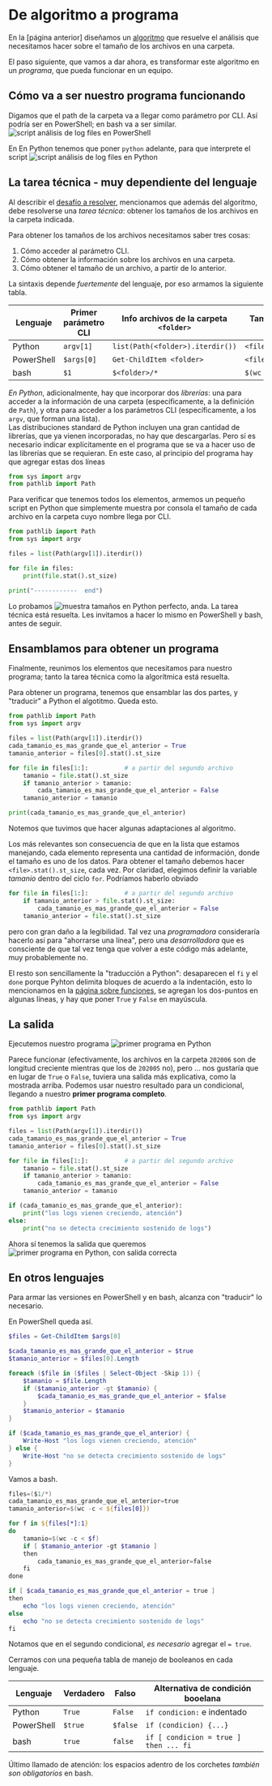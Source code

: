 # De algoritmo a programa

En la [página anterior] diseñamos un [algoritmo](./algoritmo.md) que resuelve el análisis que necesitamos hacer sobre el tamaño de los archivos en una carpeta.

El paso siguiente, que vamos a dar ahora, es transformar este algoritmo en un _programa_, que pueda funcionar en un equipo.


## Cómo va a ser nuestro programa funcionando
Digamos que el path de la carpeta va a llegar como parámetro por CLI. Así podría ser en PowerShell; en bash va a ser similar.
![script análisis de log files en PowerShell](./images/execution-example-powershell.jpg) 

En En Python tenemos que poner `python` adelante, para que interprete el script
![script análisis de log files en Python](./images/execution-example-python.jpg) 


## La tarea técnica - muy dependiente del lenguaje
Al describir el [desafío a resolver](../desafio-enunciado.md), mencionamos que además del algoritmo, debe resolverse una _tarea técnica_: obtener los tamaños de los archivos en la carpeta indicada.

Para obtener los tamaños de los archivos necesitamos saber tres cosas:
1. Cómo acceder al parámetro CLI.
1. Cómo obtener la información sobre los archivos en una carpeta.
1. Cómo obtener el tamaño de un archivo, a partir de lo anterior.

La sintaxis depende _fuertemente_ del lenguaje, por eso armamos la siguiente tabla.

| Lenguaje | Primer parámetro CLI | Info archivos de la carpeta `<folder>` | Tamaño del archivo `<file>` |
| --- | --- | --- | --- | 
| Python | `argv[1]` | `list(Path(<folder>).iterdir())` | `<file>.stat().st_size` |
| PowerShell | `$args[0]` | `Get-ChildItem <folder>` | `<file>.Length` |
| bash | `$1` | `$<folder>/*` | `$(wc -c < $<file>)` |

_En Python_, adicionalmente, hay que incorporar dos _librerías_: una para acceder a la información de una carpeta (específicamente, a la definición de `Path`), y otra para acceder a los parámetros CLI (específicamente, a los `argv`, que forman una lista).  
Las distribuciones standard de Python incluyen una gran cantidad de librerías, que ya vienen incorporadas, no hay que descargarlas. Pero sí es necesario indicar explícitamente en el programa que se va a hacer uso de las librerías que se requieran. En este caso, al principio del programa hay que agregar estas dos líneas
``` python
from sys import argv
from pathlib import Path
```

Para verificar que tenemos todos los elementos, armemos un pequeño script en Python que simplemente muestra por consola el tamaño de cada archivo en la carpeta cuyo nombre llega por CLI.

``` python
from pathlib import Path
from sys import argv

files = list(Path(argv[1]).iterdir())

for file in files:
    print(file.stat().st_size)

print("------------  end")
``` 
Lo probamos
![muestra tamaños en Python](./images/file-size-output-python.jpg) 
perfecto, anda. La tarea técnica está resuelta. Les invitamos a hacer lo mismo en PowerShell y bash, antes de seguir.


## Ensamblamos para obtener un programa
Finalmente, reunimos los elementos que necesitamos para nuestro programa; tanto la tarea técnica como la algorítmica está resuelta.

Para obtener un programa, tenemos que ensamblar las dos partes, y "traducir" a Python el algotitmo. Queda esto.

``` python
from pathlib import Path
from sys import argv

files = list(Path(argv[1]).iterdir())
cada_tamanio_es_mas_grande_que_el_anterior = True
tamanio_anterior = files[0].stat().st_size

for file in files[1:]:          # a partir del segundo archivo
    tamanio = file.stat().st_size
    if tamanio_anterior > tamanio:
        cada_tamanio_es_mas_grande_que_el_anterior = False
    tamanio_anterior = tamanio        

print(cada_tamanio_es_mas_grande_que_el_anterior)
``` 
Notemos que tuvimos que hacer algunas adaptaciones al algoritmo.

Los más relevantes son consecuencia de que en la lista que estamos manejando, cada elemento representa una cantidad de información, donde el tamaño es uno de los datos. Para obtener el tamaño debemos hacer `<file>.stat().st_size`, cada vez. Por claridad, elegimos definir la variable _tamanio_ dentro del ciclo `for`. Podríamos haberlo obviado
``` python
for file in files[1:]:          # a partir del segundo archivo
    if tamanio_anterior > file.stat().st_size:
        cada_tamanio_es_mas_grande_que_el_anterior = False
    tamanio_anterior = file.stat().st_size
``` 
pero con gran daño a la legibilidad. Tal vez una _programadora_ consideraría hacerlo así para "ahorrarse una línea", pero una _desarrolladora_ que es consciente de que tal vez tenga que volver a este código más adelante, muy probablemente no.

El resto son sencillamente la "traducción a Python": desaparecen el `fi` y el `done` porque Pyhton delimita bloques de acuerdo a la indentación, esto lo mencionamos en la [página sobre funciones](../basicos/funciones.md), se agregan los dos-puntos en algunas líneas, y hay que poner `True` y `False` en mayúscula.


## La salida
Ejecutemos nuestro programa
![primer programa en Python](./images/first-attempt-output-python.jpg) 

Parece funcionar (efectivamente, los archivos en la carpeta `202006` son de longitud creciente mientras que los de `202005` no), pero ... nos gustaría que en lugar de `True` o `False`, tuviera una salida más explicativa, como la mostrada arriba. Podemos usar nuestro resultado para un condicional, llegando a nuestro **primer programa completo**.

``` python
from pathlib import Path
from sys import argv

files = list(Path(argv[1]).iterdir())
cada_tamanio_es_mas_grande_que_el_anterior = True
tamanio_anterior = files[0].stat().st_size

for file in files[1:]:          # a partir del segundo archivo
    tamanio = file.stat().st_size
    if tamanio_anterior > tamanio:
        cada_tamanio_es_mas_grande_que_el_anterior = False
    tamanio_anterior = tamanio        

if (cada_tamanio_es_mas_grande_que_el_anterior):
    print("los logs vienen creciendo, atención")
else:
    print("no se detecta crecimiento sostenido de logs")
``` 

Ahora sí tenemos la salida que queremos
![primer programa en Python, con salida correcta](./images/right-output-python.jpg) 


## En otros lenguajes
Para armar las versiones en PowerShell y en bash, alcanza con "traducir" lo necesario.

En PowerShell queda así.
``` powershell
$files = Get-ChildItem $args[0]

$cada_tamanio_es_mas_grande_que_el_anterior = $true
$tamanio_anterior = $files[0].Length

foreach ($file in ($files | Select-Object -Skip 1)) {
    $tamanio = $file.Length
    if ($tamanio_anterior -gt $tamanio) {
        $cada_tamanio_es_mas_grande_que_el_anterior = $false
    }
    $tamanio_anterior = $tamanio
}

if ($cada_tamanio_es_mas_grande_que_el_anterior) {
    Write-Host "los logs vienen creciendo, atención"
} else {
    Write-Host "no se detecta crecimiento sostenido de logs"
}
```

Vamos a bash.
``` powershell
files=($1/*)
cada_tamanio_es_mas_grande_que_el_anterior=true
tamanio_anterior=$(wc -c < ${files[0]})

for f in ${files[*]:1}
do
    tamanio=$(wc -c < $f)
    if [ $tamanio_anterior -gt $tamanio ]
    then
        cada_tamanio_es_mas_grande_que_el_anterior=false
    fi
done

if [ $cada_tamanio_es_mas_grande_que_el_anterior = true ] 
then
    echo "los logs vienen creciendo, atención"
else
    echo "no se detecta crecimiento sostenido de logs"
fi
```
Notamos que en el segundo condicional, _es necesario_ agregar el `= true`.

Cerramos con una pequeña tabla de manejo de booleanos en cada lenguaje.

| Lenguaje | Verdadero | Falso | Alternativa de condición booelana |
| --- | --- | --- | --- | 
| Python | `True` | `False` | `if condicion:` e indentado |
| PowerShell | `$true` | `$false` | `if (condicion) {...}` |
| bash | `true` | `false` | `if [ condicion = true ] then ... fi` |

Último llamado de atención: los espacios adentro de los corchetes _también son obligatorios_ en bash.

